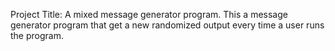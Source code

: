 Project Title: A mixed message generator program.
This a message generator program that get a new randomized output every time a user runs the program.
